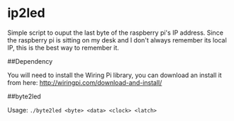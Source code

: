 ip2led
======

Simple script to ouput the last byte of the raspberry pi's IP address. Since the raspberry pi is sitting on my desk and I don't always remember its local IP, this is the best way to remember it.

##Dependency

You will need to install the Wiring Pi library, you can download an install it from here: http://wiringpi.com/download-and-install/

##byte2led

Usage: `./byte2led <byte> <data> <clock> <latch>`
